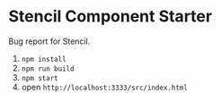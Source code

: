 # Stencil Component Starter

Bug report for Stencil.

1. `npm install`
2. `npm run build`
3. `npm start`
4. open `http://localhost:3333/src/index.html`